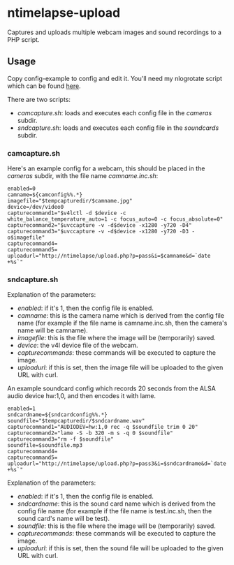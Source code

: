 ntimelapse-upload
=================

Captures and uploads multiple webcam images and sound recordings to a PHP script.

## Usage

Copy config-example to config and edit it. You'll need my nlogrotate script which
can be found [here](https://github.com/nonoo/nlogrotate).

There are two scripts:

- *camcapture.sh*: loads and executes each config file in the *cameras* subdir.
- *sndcapture.sh*: loads and executes each config file in the *soundcards* subdir.

### camcapture.sh

Here's an example config for a webcam, this should be placed in the *cameras* subdir,
with the file name *camname.inc.sh*:

````
enabled=0
camname=${camconfig%%.*}
imagefile="$tempcapturedir/$camname.jpg"
device=/dev/video0
capturecommand1="$v4lctl -d $device -c white_balance_temperature_auto=1 -c focus_auto=0 -c focus_absolute=0"
capturecommand2="$uvccapture -v -d$device -x1280 -y720 -D4"
capturecommand3="$uvccapture -v -d$device -x1280 -y720 -D3 -o$imagefile"
capturecommand4=
capturecommand5=
uploadurl="http://ntimelapse/upload.php?p=pass&i=$camname&d=`date +%s`"
````

### sndcapture.sh

Explanation of the parameters:

- *enabled*: if it's 1, then the config file is enabled.
- *camname*: this is the camera name which is derived from the config file name
             (for example if the file name is camname.inc.sh, then the camera's
             name will be camname).
- *imagefile*: this is the file where the image will be (temporarily) saved.
- *device*: the v4l device file of the webcam.
- *capturecommands*: these commands will be executed to capture the image.
- *uploadurl*: if this is set, then the image file will be uploaded to the given
               URL with curl.

An example soundcard config which records 20 seconds from the ALSA audio device
hw:1,0, and then encodes it with lame.

````
enabled=1
sndcardname=${sndcardconfig%%.*}
soundfile="$tempcapturedir/$sndcardname.wav"
capturecommand1="AUDIODEV=hw:1,0 rec -q $soundfile trim 0 20"
capturecommand2="lame -S -b 320 -m s -q 0 $soundfile"
capturecommand3="rm -f $soundfile"
soundfile=$soundfile.mp3
capturecommand4=
capturecommand5=
uploadurl="http://ntimelapse/upload.php?p=pass3&i=$sndcardname&d=`date +%s`"
````

Explanation of the parameters:

- *enabled*: if it's 1, then the config file is enabled.
- *sndcardname*: this is the sound card name which is derived from the config
                 file name (for example if the file name is test.inc.sh, then
                 the sound card's name will be test).
- *soundfile*: this is the file where the image will be (temporarily) saved.
- *capturecommands*: these commands will be executed to capture the image.
- *uploadurl*: if this is set, then the sound file will be uploaded to the given
               URL with curl.
